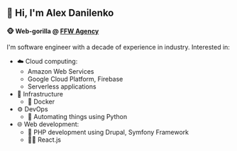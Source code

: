 ## 👋 Hi, I'm Alex Danilenko
#### :monkey_face: Web-gorilla @ [FFW Agency](https://ffwagency.com)

I'm software engineer with a decade of experience in industry. Interested in:
- :cloud: Cloud computing:
  - Amazon Web Services
  - Google Cloud Platform, Firebase
  - Serverless applications
- :construction: Infrastructure
  - :whale2: Docker
- :gear: DevOps
  - :snake: Automating things using Python
- :globe_with_meridians: Web development:
  - :elephant: PHP development using Drupal, Symfony Framework
  - :man_technologist: React.js
